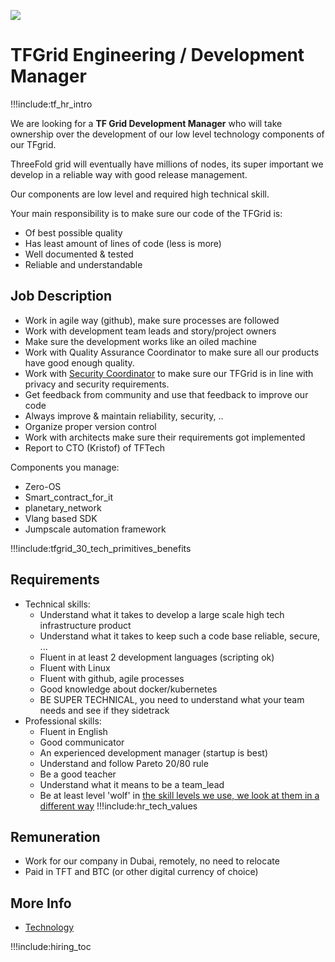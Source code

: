 
![](img/development_manager.jpg)

# TFGrid Engineering / Development Manager

!!!include:tf_hr_intro

We are looking for a **TF Grid Development Manager** who will take ownership over the development of our low level technology components of our TFgrid.
<br/>

ThreeFold grid will eventually have millions of nodes, its super important we develop in a reliable way with good release management.
<br/>

Our components are low level and required high technical skill.
<br/>

Your main responsibility is to make sure our code of the TFGrid is:
- Of best possible quality
- Has least amount of lines of code (less is more)
- Well documented & tested
- Reliable and understandable

## Job Description

- Work in agile way (github), make sure processes are followed
- Work with development team leads and story/project owners
- Make sure the development works like an oiled machine
- Work with Quality Assurance Coordinator to make sure all our products have good enough quality.
- Work with [Security Coordinator](tfgrid_security_manager) to make sure our TFGrid is in line with privacy and security requirements.
- Get feedback from community and use that feedback to improve our code
- Always improve & maintain reliability, security, ..
- Organize proper version control
- Work with architects make sure their requirements got implemented
- Report to CTO (Kristof) of TFTech

Components you manage:
- Zero-OS
- Smart_contract_for_it
- planetary_network
- Vlang based SDK
- Jumpscale automation framework

!!!include:tfgrid_30_tech_primitives_benefits

## Requirements

- Technical skills:
  - Understand what it takes to develop a large scale high tech infrastructure product
  - Understand what it takes to keep such a code base reliable, secure, ...
  - Fluent in at least 2 development languages (scripting ok)
  - Fluent with Linux
  - Fluent with github, agile processes
  - Good knowledge about docker/kubernetes
  - BE SUPER TECHNICAL, you need to understand what your team needs and see if they sidetrack
- Professional skills:
  - Fluent in English
  - Good communicator
  - An experienced development manager (startup is best)
  - Understand and follow Pareto 20/80 rule
  - Be a good teacher
  - Understand what it means to be a team_lead 
  - Be at least level 'wolf' in [the skill levels we use, we look at them in a different way](freeflow:p2p_awareness_level)
!!!include:hr_tech_values

## Remuneration

- Work for our company in Dubai, remotely, no need to relocate
- Paid in TFT and BTC (or other digital currency of choice)

## More Info

- [Technology](technology)

!!!include:hiring_toc
